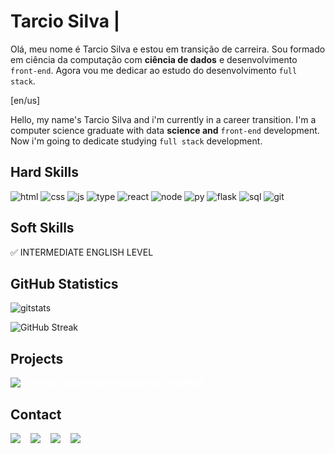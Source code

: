  

# **Tarcio Silva** |

Olá, meu nome é Tarcio Silva e estou em transição de carreira. Sou formado em ciência da computação com **ciência de dados** e desenvolvimento ``front-end``. Agora vou me dedicar ao estudo do desenvolvimento ``full stack``. 

[en/us]

Hello, my name's Tarcio Silva and i'm currently in a career transition. I'm a computer science graduate with data **science and** ``front-end`` development. Now i'm going to dedicate studying ``full stack`` development.


## Hard Skills
![html] ![css] ![js] ![type] ![react] ![node] ![py] ![flask] ![sql] ![git]

## Soft Skills
:white_check_mark: INTERMEDIATE ENGLISH LEVEL

## GitHub Statistics
![gitstats]

![GitHub Streak]

## Projects

<div 
    style=
        'display: flex; 
        gap: 1rem; 
        '
>
   <img src='https://img.shields.io/badge/GITHUB-000?style=for-the-badge&logo=github'>
   <a 
        href='https://github.com/tarciosilva?tab=repositories'
        style='
        color:#fff;
        text-decoration:none;
        font-weight:bold;
        '
   >
   Acesse aqui meus repositórios do github
   </a>  
</div>

## Contact
<div 
    style=
        'display: flex; 
        gap: 1rem; 
        '
>
   <a href='https://www.linkedin.com/in/tarciopsilva/' >
        <img src='https://img.shields.io/badge/LINKEDIN-000?style=for-the-badge&logo=linkedin'>
   </a>
    <a href='#' >
        <img src='https://img.shields.io/badge/INSTAGRAM-000?style=for-the-badge&logo=instagram'>
   </a>
    <a href='mailto:tarciopereirasilva@outlook.com' >
        <img src='https://img.shields.io/badge/ EMAIL-000?style=for-the-badge&logo=gmail'>
   </a>  
   <a href='https://api.whatsapp.com/send?phone=55839999999' >
        <img src='https://img.shields.io/badge/ WHATSAPP-000?style=for-the-badge&logo=whatsapp'>
   </a>   
</div>





[html]: https://img.shields.io/badge/HTML5-000?style=for-the-badge&logo=html5

[css]: https://img.shields.io/badge/CSS3-000?style=for-the-badge&logo=css3&logoColor=264CE4

[js]: https://img.shields.io/badge/JavaScript-000?style=for-the-badge&logo=javascript

[py]: https://img.shields.io/badge/Python-000?style=for-the-badge&logo=python

[react]: https://img.shields.io/badge/React-000?style=for-the-badge&logo=react

[sql]: https://img.shields.io/badge/POSTGRESQL-000?style=for-the-badge&logo=postgresql

[flask]: https://img.shields.io/badge/FLASK-000?style=for-the-badge&logo=flask

[node]: https://img.shields.io/badge/NODE-000?style=for-the-badge&logo=nodejs

[type]: https://img.shields.io/badge/TYPESCRIPT-000?style=for-the-badge&logo=typescript

[gitstats]: https://github-readme-stats.vercel.app/api?username=tarciosilva&show_icons=true&theme=radical

[github]: https://img.shields.io/badge/GITHUB-000?style=for-the-badge&logo=github

[git]: https://img.shields.io/badge/GIT-000?style=for-the-badge&logo=git

[linkedin]: https://img.shields.io/badge/LINKEDIN-000?style=for-the-badge&logo=linkedin

[GitHub Streak]: https://streak-stats.demolab.com?user=tarciosilva&theme=transparent&hide_border=true[def]
[def]: https://git.io/streak-stats